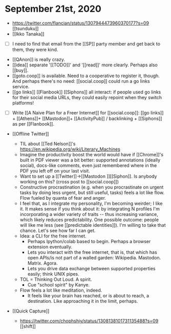 # September 21st, 2020
- https://twitter.com/flancian/status/1307944473960370177?s=09 [[tsunduku]]
- [[Ikko Tanaka]]
- [ ] I need to find that email from the [[SP]] party member and get back to them, they were kind.
- [[QAnon]] is really crazy.
- [[idea]] separate '[[TODO]]' and '[[read]]' more clearly. Perhaps also [[buy]].
- [[goto.coop]] is available. Need to a cooperative to register it, though. And perhaps there's no need: [[social.coop]] could run a go links service.
- [[go links]] [[Flanbook]] [[Siphons]] all interact: if people used go links for their social media URLs, they could easily repoint when they switch platforms!
- [ ] Write [[A Naive Plan for a Freer Internet]] for [[social.coop]]: [[go links]] + [[Athens]]+ [[Mastodon]]+ [[ActivityPub]] / backlinking + [[Siphons]] as per [[Flanbook]].
- [[Offline Twitter]]
    - TIL about [[Ted Nelson]]'s https://en.wikipedia.org/wiki/Literary_Machines
    - Imagine the productivity boost the world would have if [[Chrome]]'s built in PDF viewer was a bit better: supported annotations (ideally social), docs-like comments, even just remembered where in the PDF you left off on your last visit.
    - Want to set up a [[Twitter]]->[[Mastodon ]][[Siphon]]. Is anybody working on this? (cross post to [[social.coop]])
    - Constructive procrastination (e.g. when you procrastinate on urgent tasks by doing less urgent, but still useful, tasks) feels a lot like flow. Flow fueled by quanta of fear and anger.
    - I feel that, as I integrate my personality, I'm becoming weirder; I like it. It makes sense if you think about it: by integrating N profiles I'm incorporating a wider variety of traits -- thus increasing variance, which likely reduces predictability. One possible outcome: people will like me less (see [[predictable identities]]). I'm willing to take that chance. Let's see how far I can get.
    - Idea: a CLI for the free internet.
        - Perhaps Ipython/colab based to begin. Perhaps a browser extension eventually.
        - Lets you interact with the free internet, that is, that which has open APIs/is not part of a walled garden: Wikipedia. Mastodon. Matrix. Agora.
        - Lets you drive data exchange between supported properties easily; think UNIX pipes.
    - TOL = Thinking Out Loud. A spirit.
        - Cue "school spirit" by Kanye.
    - Flow feels a lot like meditation, indeed.
        - It feels like your brain has reached, or is about to reach, a destination. Like approaching it in the limit, perhaps.

- [[Quick Capture]]
    - https://twitter.com/chophshiy/status/1308138101731135488?s=09 [[shift]]



